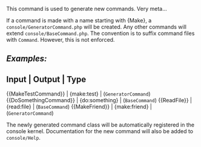 This command is used to generate new commands. Very meta...

If a command is made with a name starting with {Make},
a `console/GeneratorCommand.php` will be created.
Any other commands will extend `console/BaseCommand.php`.
The convention is to suffix command files with `Command`.
However, this is not enforced.

_Examples:_
----------------------------------------------------------
Input                |   Output     |        Type
----------------------------------------------------------
{{MakeTestCommand}}      | {make:test}    | (`GeneratorCommand`)
{{DoSomethingCommand}}   | {do:something} | (`BaseCommand`)
{{ReadFile}}             | {read:file}    | (`BaseCommand`)
{{MakeFriend}}           | {make:friend}  | (`GeneratorCommand`)

The newly generated command class will be automatically
registered in the console kernel.
Documentation for the new command will also
be added to `console/Help`.
